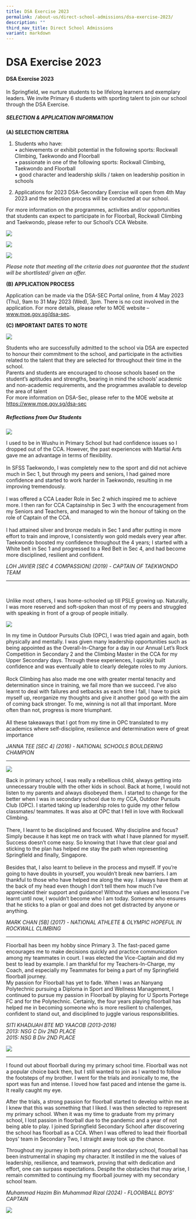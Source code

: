 ```yaml
---
title: DSA Exercise 2023
permalink: /about-us/direct-school-admissions/dsa-exercise-2023/
description: ""
third_nav_title: Direct School Admissions
variant: markdown
---
```

# **DSA Exercise 2023**

#### **DSA Exercise 2023**

In Springfield, we nurture students to be lifelong learners and exemplary leaders. We invite Primary 6 students with sporting talent to join our school through the DSA Exercise.

##### **SELECTION &amp; APPLICATION INFORMATION**

**(A) SELECTION CRITERIA**

1. Students who have:
<br>•	achievements or exhibit potential in the following sports: Rockwall Climbing, Taekwondo and Floorball 
<br>•	passionate in one of the following sports: Rockwall Climbing, Taekwondo and Floorball
<br>•	good character and leadership skills / taken on leadership position in schools

2. Applications for 2023 DSA-Secondary Exercise will open from 4th May 2023 and the selection process will be conducted at our school.

For more information on the programmes, activities and/or opportunities that students can expect to participate in for Floorball, Rockwall Climbing and Taekwondo, please refer to our School’s CCA Website.

![](/images/dsaselection1.PNG)

![](/images/dsaselection2.PNG)

![](/images/dsaselection3.PNG)

_Please note that meeting all the criteria does not guarantee that the student will be shortlisted/ given an offer._



**(B) APPLICATION PROCESS**

Application can be made via the DSA-SEC Portal online, from 4 May 2023 (Thu), 9am to 31 May 2023 (Wed), 3pm. There is no cost involved in the application. For more details, please refer to MOE website – www.moe.gov.sg/dsa-sec. 


**(C) IMPORTANT DATES TO NOTE**


![](/images/dsaapplication.PNG)


Students who are successfully admitted to the school via DSA are expected to honour their commitment to the school, and participate in the activities related to the talent that they are selected for throughout their time in the school.
<br>Parents and students are encouraged to choose schools based on the student’s aptitudes and strengths, bearing in mind the schools’ academic and non-academic requirements, and the programmes available to develop the area of talent
<br>For more information on DSA-Sec, please refer to the MOE website at https://www.moe.gov.sg/dsa-sec


##### **Reflections from Our Students**
![](/images/javier.jpg)

I used to be in Wushu in Primary School but had confidence issues so I dropped out of the CCA. However, the past experiences with Martial Arts gave me an advantage in terms of flexibility.<br>
<br>In SFSS Taekwondo, I was completely new to the sport and did not achieve much in Sec 1, but through my peers and seniors, I had gained more confidence and started to work harder in Taekwondo, resulting in me improving tremendously.<br>
<br>I was offered a CCA Leader Role in Sec 2 which inspired me to achieve more. I then ran for CCA Captainship in Sec 3 with the encouragement from my Seniors and Teachers, and managed to win the honour of taking on the role of Captain of the CCA.<br>
<br>I had attained silver and bronze medals in Sec 1 and after putting in more effort to train and improve, I consistently won gold medals every year after.
<br>Taekwondo boosted my confidence throughout the 4 years; I started with a White belt in Sec 1 and progressed to a Red Belt in Sec 4, and had become more disciplined, resilient and confident.

_LOH JAVIER [SEC 4 COMPASSION] (2019) - CAPTAIN OF TAEKWONDO TEAM_

----------------------------------------------

<br>

Unlike most others, I was home-schooled up till PSLE growing up. Naturally, I was more reserved and soft-spoken than most of my peers and struggled with speaking in front of a group of people initially.

![](/images/JENNA.jpg)


In my time in Outdoor Pursuits Club (OPC), I was tried again and again, both physically and mentally. I was given many leadership opportunities such as being appointed as the Overall-In-Charge for a day in our Annual Let’s Rock Competition in Secondary 2 and the Climbing Master in the CCA for my Upper Secondary days. Through these experiences, I quickly built confidence and was eventually able to clearly delegate roles to my Juniors. <br>
<br>Rock Climbing has also made me one with greater mental tenacity and determination since in training, we fail more than we succeed. I’ve also learnt to deal with failures and setbacks as each time I fall, I have to pick myself up, reorganize my thoughts and give it another good go with the aim of coming back stronger. To me, winning is not all that important. More often than not, progress is more triumphant. <br>
<br>All these takeaways that I got from my time in OPC translated to my academics where self-discipline, resilience and determination were of great importance

_JANNA TEE [SEC 4] (2016) - NATIONAL SCHOOLS BOULDERING CHAMPION_

---------------------------------------------------

![](/images/MARK.jpg)



Back in primary school, I was really a rebellious child, always getting into unnecessary trouble with the other kids in school. Back at home, I would not listen to my parents and always disobeyed them. I started to change for the better when I was in secondary school due to my CCA, Outdoor Pursuits Club (OPC). I started taking up leadership roles to guide my other fellow classmates/ teammates. It was also at OPC that I fell in love with Rockwall Climbing. <br>
<br>There, I learnt to be disciplined and focused. Why discipline and focus? Simply because it has kept me on track with what I have planned for myself. Success doesn’t come easy. So knowing that I have that clear goal and sticking to the plan has helped me stay the path when representing Springfield and finally, Singapore. <br>
<br>Besides that, I also learnt to believe in the process and myself. If you’re going to have doubts in yourself, you wouldn’t break new barriers. I am thankful to those who have helped me along the way. I always have them at the back of my head even though I don’t tell them how much I’ve appreciated their support and guidance! Without the values and lessons I’ve learnt until now, I wouldn’t become who I am today. Someone who ensures that he sticks to a plan or goal and does not get distracted by anyone or anything.

_MARK CHAN [5B] (2017) - NATIONAL ATHLETE &amp; OLYMPIC HOPEFUL IN ROCKWALL CLIMBING_

---------------------------------------------------



Floorball has been my hobby since Primary 3. The fast-paced game encourages me to make decisions quickly and practice communication among my teammates in court. I was elected the Vice-Captain and did my best to lead by example. I am thankful for my Teachers-In-Charge, my Coach, and especially my Teammates for being a part of my Springfield floorball journey.  <br>My passion for Floorball has yet to fade. When I was an Nanyang Polytechnic pursuing a Diploma in Sport and Wellness Management, I continued to pursue my passion in Floorball by playing for U Sports Portege FC and for the Polytechnic. Certainly, the four years playing floorball has helped me in becoming someone who is more resilient to challenges, confident to stand out, and disciplined to juggle various responsibilities.

_SITI KHADIJAH BTE MD YAACOB (2013-2016)
<br>2013: NSG C Div 2ND PLACE
<br>2015: NSG B Div 2ND PLACE_



![](/images/F404C84B.jpeg)

------------------------------------------


I found out about floorball during my primary school time. Floorball was not a popular choice back then, but I still wanted to join as I wanted to follow the footsteps of my brother. I went for the trials and ironically to me, the sport was fun and intense. I loved how fast paced and intense the game is. It really caught my eye.

After the trials, a strong passion for floorball started to develop within me as I knew that this was something that I liked. I was then selected to represent my primary school. When it was my time to graduate from my primary school, I lost passion in floorball due to the pandemic and a year of not being able to play. I joined Springfield Secondary School after discovering the school has floorball as a CCA. When I was offered to lead their floorball boys' team in Secondary Two, I straight away took up the chance.

Throughout my journey in both primary and secondary school, floorball has been instrumental in shaping my character. It instilled in me the values of leadership, resilience, and teamwork, proving that with dedication and effort, one can surpass expectations. Despite the obstacles that may arise, I remain committed to continuing my floorball journey with my secondary school team.


_Muhammad Hazim Bin Muhammad Rizal (2024)  - FLOORBALL BOYS’ CAPTAIN_

![](/images/DSAboys1.jpg)